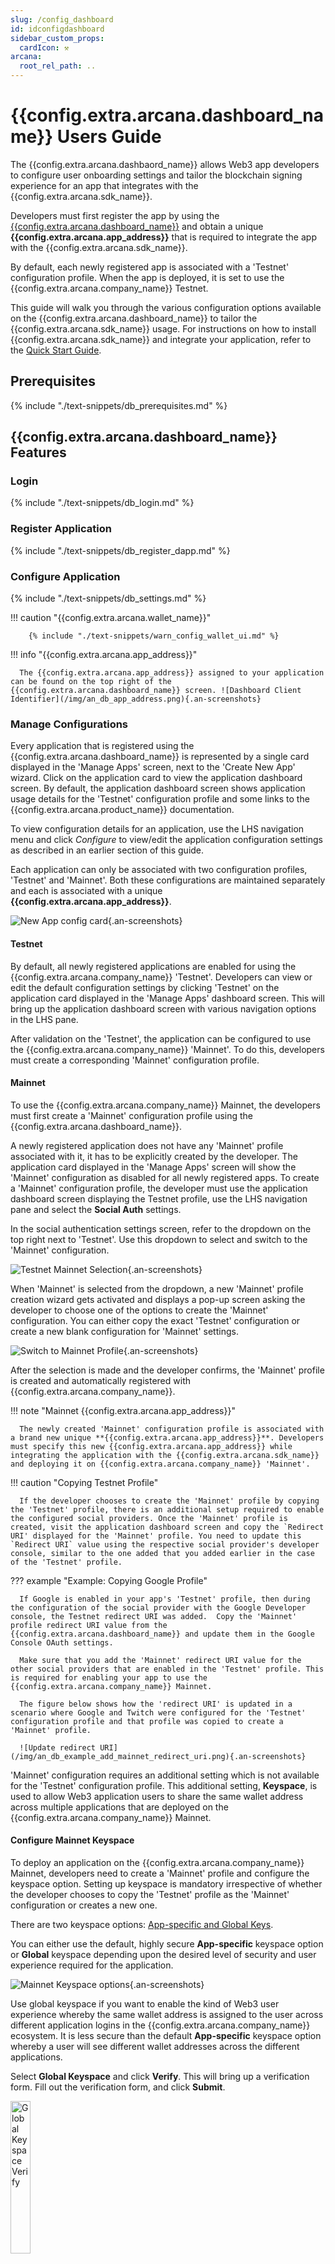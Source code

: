 ```yaml
---
slug: /config_dashboard
id: idconfigdashboard
sidebar_custom_props:
  cardIcon: ⚒️
arcana:
  root_rel_path: ..
---
```


# {{config.extra.arcana.dashboard_name}} Users Guide

The {{config.extra.arcana.dashbaord_name}} allows Web3 app developers to configure user onboarding settings and tailor the blockchain signing experience for an app that integrates with the {{config.extra.arcana.sdk_name}}. 

Developers must first register the app by using the [{{config.extra.arcana.dashboard_name}}]({{page.meta.arcana.root_rel_path}}/concepts/dashboard.md) and obtain a unique **{{config.extra.arcana.app_address}}** that is required to integrate the app with the {{config.extra.arcana.sdk_name}}.

By default, each newly registered app is associated with a 'Testnet' configuration profile. When the app is deployed, it is set to use the {{config.extra.arcana.company_name}} Testnet.

This guide will walk you through the various configuration options available on the {{config.extra.arcana.dashboard_name}} to tailor the {{config.extra.arcana.sdk_name}} usage.  For instructions on how to install {{config.extra.arcana.sdk_name}} and integrate your application, refer to the [Quick Start Guide]({{page.meta.arcana.root_rel_path}}/walletsdk/wallet_qs.md).

## Prerequisites

{% include "./text-snippets/db_prerequisites.md" %}

## {{config.extra.arcana.dashboard_name}} Features

### Login

{% include "./text-snippets/db_login.md" %}

### Register Application

{% include "./text-snippets/db_register_dapp.md" %}

### Configure Application

{% include "./text-snippets/db_settings.md" %}

!!! caution "{{config.extra.arcana.wallet_name}}"

        {% include "./text-snippets/warn_config_wallet_ui.md" %}

!!! info "{{config.extra.arcana.app_address}}"

      The {{config.extra.arcana.app_address}} assigned to your application can be found on the top right of the {{config.extra.arcana.dashboard_name}} screen. ![Dashboard Client Identifier](/img/an_db_app_address.png){.an-screenshots}

### Manage Configurations

Every application that is registered using the {{config.extra.arcana.dashboard_name}} is represented by a single card displayed in the 'Manage Apps' screen, next to the 'Create New App' wizard. Click on the application card to view the application dashboard screen. By default, the application dashboard screen shows application usage details for the 'Testnet' configuration profile and some links to the {{config.extra.arcana.product_name}} documentation. 

To view configuration details for an application, use the LHS navigation menu and click *Configure* to view/edit the application configuration settings as described in an earlier section of this guide.

Each application can only be associated with two configuration profiles, 'Testnet' and 'Mainnet'. Both these configurations are maintained separately and each is associated with a unique **{{config.extra.arcana.app_address}}**. 

![New App config card](/img/an_db_new_app_card.png){.an-screenshots}

#### Testnet

By default, all newly registered applications are enabled for using the {{config.extra.arcana.company_name}} 'Testnet'. Developers can view or edit the default configuration settings by clicking 'Testnet' on the application card displayed in the 'Manage Apps' dashboard screen. This will bring up the application dashboard screen with various navigation options in the LHS pane.

After validation on the 'Testnet', the application can be configured to use the {{config.extra.arcana.company_name}} 'Mainnet'. To do this, developers must create a corresponding 'Mainnet' configuration profile. 

#### Mainnet

To use the {{config.extra.arcana.company_name}} Mainnet, the developers must first create a 'Mainnet' configuration profile using the {{config.extra.arcana.dashboard_name}}. 

A newly registered application does not have any 'Mainnet' profile associated with it, it has to be explicitly created by the developer. The application card displayed in the 'Manage Apps' screen will show the 'Mainnet' configuration as disabled for all newly registered apps. To create a 'Mainnet' configuration profile, the developer must use the application dashboard screen displaying the Testnet profile, use the LHS navigation pane and select the **Social Auth** settings. 

In the social authentication settings screen, refer to the dropdown on the top right next to 'Testnet'. Use this dropdown to select and switch to the 'Mainnet' configuration.

![Testnet Mainnet Selection](/img/an_db_testnet_mainnet_select.png){.an-screenshots}

When 'Mainnet' is selected from the dropdown, a new 'Mainnet' profile creation wizard gets activated and displays a pop-up screen asking the developer to choose one of the options to create the 'Mainnet' configuration. You can either copy the exact 'Testnet' configuration or create a new blank configuration for 'Mainnet' settings. 

![Switch to Mainnet Profile](/img/an_db_new_mainnet_config_anim.gif){.an-screenshots}

After the selection is made and the developer confirms, the 'Mainnet' profile is created and automatically registered with {{config.extra.arcana.company_name}}. 

!!! note "Mainnet {{config.extra.arcana.app_address}}"

      The newly created 'Mainnet' configuration profile is associated with a brand new unique **{{config.extra.arcana.app_address}}**. Developers must specify this new {{config.extra.arcana.app_address}} while integrating the application with the {{config.extra.arcana.sdk_name}} and deploying it on {{config.extra.arcana.company_name}} 'Mainnet'.

!!! caution "Copying Testnet Profile"

      If the developer chooses to create the 'Mainnet' profile by copying the 'Testnet' profile, there is an additional setup required to enable the configured social providers. Once the 'Mainnet' profile is created, visit the application dashboard screen and copy the `Redirect URI' displayed for the 'Mainnet' profile. You need to update this `Redirect URI` value using the respective social provider's developer console, similar to the one added that you added earlier in the case of the 'Testnet' profile.

??? example "Example: Copying Google Profile"
      
      If Google is enabled in your app's 'Testnet' profile, then during the configuration of the social provider with the Google Developer console, the Testnet redirect URI was added.  Copy the 'Mainnet' profile redirect URI value from the {{config.extra.arcana.dashboard_name}} and update them in the Google Console OAuth settings. 

      Make sure that you add the 'Mainnet' redirect URI value for the other social providers that are enabled in the 'Testnet' profile. This is required for enabling your app to use the {{config.extra.arcana.company_name}} Mainnet. 
      
      The figure below shows how the 'redirect URI' is updated in a scenario where Google and Twitch were configured for the 'Testnet' configuration profile and that profile was copied to create a 'Mainnet' profile.

      ![Update redirect URI](/img/an_db_example_add_mainnet_redirect_uri.png){.an-screenshots}

'Mainnet' configuration requires an additional setting which is not available for the 'Testnet' configuration profile. This additional setting, **Keyspace**, is used to allow Web3 application users to share the same wallet address across multiple applications that are deployed on the {{config.extra.arcana.company_name}} Mainnet.

#### Configure Mainnet Keyspace 

To deploy an application on the {{config.extra.arcana.company_name}} Mainnet, developers need to create a 'Mainnet' profile and configure the keyspace option. Setting up keyspace is mandatory irrespective of whether the developer chooses to copy the 'Testnet' profile as the 'Mainnet' configuration or creates a new one.

There are two keyspace options: [App-specific and Global Keys]({{page.meta.arcana.root_rel_path}}/concepts/sharedkeys.md).

You can either use the default, highly secure **App-specific** keyspace option or **Global** keyspace depending upon the desired level of security and user experience required for the application. 

![Mainnet Keyspace options](/img/an_db_keyspace_options.png){.an-screenshots}

Use global keyspace if you want to enable the kind of Web3 user experience whereby the same wallet address is assigned to the user across different application logins in the {{config.extra.arcana.company_name}} ecosystem. It is less secure than the default **App-specific** keyspace option whereby a user will see different wallet addresses across the different applications.

Select **Global Keyspace** and click **Verify**. This will bring up a verification form. Fill out the verification form, and click **Submit**. 

<img class="an-screenshots-noeffects" alt="Global Keyspace Verify" src="/img/an_db_global_keys_verify.png" width="25%" />

You can check the status of **Global Keyspace** verification by using the **Keyspace** screen. After submitting the form, you will see the status as **In Review**.

![Mainnet Global keyspace in review](/img/an_db_global_keys_inreview.png){.an-screenshots}

The status will change to **Approved** once verification is complete. You can integrate your application with the {{config.extra.arcana.sdk_name}} but do not deploy it until the verification is complete. Otherwise, users that log in before verification is complete may see different wallet addresses after the process is complete.

![Mainnet Global keyspace approved](/img/an_db_global_keys_approved.png){.an-screenshots}

Now your application is configured to use the {{config.extra.arcana.company_name}} Mainnet. You can further edit configuration settings for Mainnet by using the LHS navigation pane and selecting **Configure**.  

![Mainnet Profile entry](/img/an_db_mainnet_profile.png){.an-screenshots}

#### Switch Profiles

There are multiple ways to switch an application from using Testnet to Mainnet. 

* To switch from Testnet to the Mainnet profile, use the application dashboard screen, and select **Configuration >> Social Auth** in the LHS navigation pane. Refer to the dropdown next to 'Testnet' on the top RHS of the screen and choose 'Mainnet'. If there is a preexisting 'Mainnet profile, the app is automatically switched to it. You can view the social authentication settings and the assigned **{{config.extra.arcana.app_address}}** for the 'Mainnet' profile. If there is no 'Mainnet' profile associated with the app, then on selecting 'Mainnet' from the dropdown, the app wizard gets activated and assists in creating a 'Mainnet' configuration profile for the application. Once the profile is created, a new **{{config.extra.arcana.app_address}}** is automatically assigned and the configuration switches to 'Mainnet'.

    ![Select Testnet or Mainnet](/img/an_db_testnet_mainnet_select.png){.an-screenshots}  

* If a 'Mainnet' configuration profile is already created for an application, you can also switch between Testnet/Mainnet configuration profiles by using the 'Manage Apps' dashboard screen. Simply select the application card and click on 'Testnet' or 'Mainnet'. This will bring up the application dashboard screen for the selected configuration profile. 

    ![Switch to Testnet](/img/an_db_all_app_card.png){.an-screenshots}

!!! caution

      Depending upon whether the 'Testnet' **{{config.extra.arcana.app_address}}** value or the 'Mainnet' **{{config.extra.arcana.app_address}}** value is used to integrate an application with the {{config.extra.arcana.sdk_name}}, deployment of the app happens on the respective {{config.extra.arcana.company_name}} Network. "Testnet" usage is not billed but if an application chooses 'Mainnet' while integrating with the {{config.extra.arcana.sdk_name}}, it will be billed in the forthcoming releases.

#### Switch Applications

Developers can switch from one application configuration profile screen to another application by using the 'Manage Apps' screen and clicking on the requisite application card. 

Alternatively, you can use the LHS navigation pane in the configuration screen and click on the dropdown next to the application name in the top left. The dropdown displays a list of all the applications registered by the developer and a link to navigate to the *Manage Apps* dashboard screen. Select a different application from the drop-down list and you will be switched to a different application dashboard screen. 

![Switch Application](/img/an_db_switch_application_anim.gif){.an-screenshots}

### Monitor Usage

Developers can monitor their registered application usage statistics via the {{config.extra.arcana.dashboard_name}}. The *Manage Apps* screen displays the account-level usage metrics. Application-specific usage details are available on the application dashboard screen. 

#### Account Usage Metrics

The *Manage Apps* screen displays Monthly Active Users (MAU) for the developer account. This is an aggregate score across all the applications that are registered for a dev account and configured to use the {{config.extra.arcana.company_name}} Mainnet. Any application using the 'Testnet' are not billed and not included in this overall account usage statistic.

![Dashboard metrics](/img/an_db_metrics.png){.an-screenshots}

!!! caution

      The billing data is only applicable for Mainnet usage and will be made available in the forthcoming releases.

#### Usage per Application

{{config.extra.arcana.company_name}} Network maintains per-application usage statistics separately for both the 'Testnet' and 'Mainnet' configuration profiles. 

In the *Manage Apps* dashboard screen, all registered applications are listed as cards. Each application card displays the 'Total Users' statistic. This refers to the total monthly active application users that are utilizing the {{config.extra.arcana.company_name}} Testnet/Mainnet. To view per application usage details, you need to select 'Testnet' or 'Mainnet' profile and look at the application dashboard screen that displays the following usage statistics: 

* Number of logged-in users 

Use the 'Daily' and 'Monthly' tabs to see the respective usage statistics. 

![Application Usage Stats Testnet](/img/an_db_app_usage_metrics_testnet_anim.gif){.an-screenshots}

You can use the dropdown in the top right of the application dashboard screen to select Testnet/Mainnet usage details.

![Application Usage Stats Mainnet](/img/an_db_app_usage_metrics_mainnet_anim.gif){.an-screenshots}

### Delete Application

To de-register an application the developers must delete the entry using the {{config.extra.arcana.dashboard_name}}. Go to the 'Manage Apps' dashboard page which lists all the registered applications.  

![Manage Apps Dashboard](/img/an_db_manage_apps.png){.an-screenshots}

Select the application you wish to de-register and choose **Delete**.

![Delete App](/img/an_db_delete_app_anim.gif){.an-screenshots}

## FAQ: {{config.extra.arcana.dashboard_name}}

New users can get help with {{config.extra.arcana.sdk_name}} configuration and {{config.extra.arcana.dashboard_name}} usage by consulting the [{{config.extra.arcana.dashboard_name}} FAQ]({{page.meta.arcana.root_rel_path}}/faq/faq_db.md) or contacting {% include "./text-snippets/support_email_link.md" %}.
